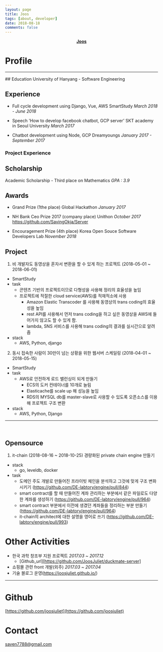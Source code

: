 ```yaml
---
layout: page
title: Joos
tags: [about, developer]
date: 2018-08-18
comments: false
---
```


<center><a href="http://joosjuliet.github.io"><b>Joos</b></a></center>

# Profile
<hr>
## Education
University of Hanyang
- Software Engineering

## Experience
- Full cycle development using Django, Vue, AWS
SmartStudy *March 2018 - June 2018*

- Speech 'How to develop facebook chatbot, GCP server'
SKT academy in Seoul University *March 2017*

- Chatbot development using Node, GCP
Dreamyoungs *January 2017 - September 2017*

### Project Experience

## Scholarship
Academic Scholarship - Third place on Mathematics *GPA : 3.9*

## Awards
- Grand Prize (1the place)
Global Hackathon *January 2017*

- NH Bank Ceo Prize 2017 (company place)
Unithon *October 2017*
https://github.com/SavingOkja/Server

- Encouragement Prize (4th place)
Korea Open Souce Software Developers Lab *November 2018*


## Project

1. 비 개발자도 동영상을 혼자서 변환을 할 수 있게 하는 프로젝트 (2018-05-01 ~ 2018-06-01)
  - SmartStudy
  - task
    - 콘텐츠 기반의 프로젝트이므로 다형성을 사용해 정리의 효율성을 높임
    - 프로젝트에 적절한 cloud service(AWS)를 적재적소에 사용
      - Amazon Elastic Transcoder 를 사용해 동영상의 trans coding의 효율성을 높임
      - rest API를 사용해서 먼저 trans coding을 하고 싶은 동영상을 AWS에 들어가지 않고도 할 수 있게 함.
      - lambda, SNS 서비스를 사용해 trans coding의 결과를 실시간으로 알려줌
  - stack
    - AWS, Python, django

2. 동시 접속한 사람이 30만이 넘는 상황을 위한 웹서버 스케일링 (2018-04-01 ~ 2018-05-15)
  - SmartStudy
  - task
    - AWS로 안전하게 로드 밸런싱이 되게 만들기
      - ECS의 도커 컨테이너를 10개로 늘림
      - Elasticache를 scale up 해 성능을 높임
      - RDS의 MYSQL db를 master-slave로 사용할 수 있도록 오픈소스를 이용해 프로젝트 구조 변환
  - stack
    - AWS, Python, Django

<hr>
<br/>

## Opensource
1. it-chain (2018-08-16 ~ 2018-10-25)
경량화된 private chain engine 만들기

- stack
  - go, leveldb, docker
- task
  - 도메인 주도 개발로 만들어진 프라이빗 체인을 분석하고 그것에 맞게 구조 변화시키기
  (https://github.com/DE-labtory/engine/pull/844)
  - smart contract를 할 때 만들어진 계좌 관리하는 부분에서 같은 파일로도 다양한 계좌를 생성하기
  (https://github.com/DE-labtory/engine/pull/964)
  - smart contract 부분에서 이전에 생겼던 계좌들을 정리하는 부분 만들기
  (https://github.com/DE-labtory/engine/pull/964)
  -  it-chain의 architect에 대한 설명을 영어로 쓰기
  (https://github.com/DE-labtory/engine/pull/993)


# Other Activities
- 한국 과학 창조부 지원 프로젝트 *2017.03 ~ 2017.12*
  - [Github_url][https://github.com/JoosJuliet/duckmate-server]
- 쇼핑몰 관련 front 개발(외주) *2017.03 ~ 2017.04*
- 기술 블로그 운영(https://joosjuliet.github.io/)


<hr>

# Github

[https://github.com/joosjuliet](https://github.com/joosjuliet)

# Contact

saven7788@gmail.com
